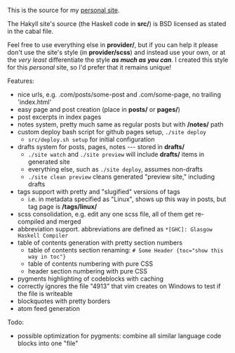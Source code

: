 This is the source for my [personal site](http://blaenkdenum.com).

The Hakyll site's source (the Haskell code in **src/**) is BSD licensed as stated in the cabal file.

Feel free to use everything else in **provider/**, but if you can help it please don't use the site's style (in **provider/scss**) and instead use your own, or at the _very least_ differentiate the style ***as much as you can***. I created this style for this _personal_ site, so I'd prefer that it remains unique!

Features:

* nice urls, e.g. .com/posts/some-post and .com/some-page, no trailing 'index.html'
* easy page and post creation (place in **posts/** or **pages/**)
* post excerpts in index pages
* notes system, pretty much same as regular posts but with **/notes/** path
* custom deploy bash script for github pages setup, `./site deploy`
    * `src/deploy.sh setup` for initial configuration
* drafts system for posts, pages, notes --- stored in **drafts/**
    * `./site watch` and `./site preview` will include **drafts/** items in generated site
    * everything else, such as `./site deploy`, assumes non-drafts
    * `./site clean preview` cleans generated "preview site," including drafts
* tags support with pretty and "slugified" versions of tags
    * i.e. in metadata specified as "Linux", shows up this way in posts, but tag page is **/tags/linux/**
* scss consolidation, e.g. edit any one scss file, all of them get re-compiled and merged
* abbreviation support. abbreviations are defined as `*[GHC]: Glasgow Haskell Compiler`
* table of contents generation with pretty section numbers
    * table of contents section renaming: `# Some Header {toc="show this way in toc"}`
    * table of contents numbering with pure CSS
    * header section numbering with pure CSS
* pygments highlighting of codeblocks with caching
* correctly ignores the file "4913" that vim creates on Windows to test if the file is writeable
* blockquotes with pretty borders
* atom feed generation

Todo:

* possible optimization for pygments: combine all similar language code blocks into one "file"
